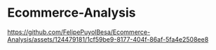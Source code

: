 # Ecommerce-Analysis

https://github.com/FelipePuyolBesa/Ecommerce-Analysis/assets/124479181/1cf59be9-8177-404f-86af-5fa4e2508ee8

